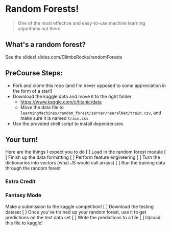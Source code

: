 # Random Forests!
> One of the most effective and easy-to-use machine learning algorithms out there

## What's a random forest?
See the slides!
slides.com/ClimbsRocks/randomForests

## PreCourse Steps:

* Fork and clone this repo (and I'm never opposed to some appreciation in the form of a star!)
* Download the kaggle data and move it to the right folder
    * https://www.kaggle.com/c/titanic/data
    * Move the data file to `learningMachines/random_forest/server/neuralNet/train.csv`, and make sure it is named `train.csv`
* Use the provided shell script to install dependencies

## Your turn!
Here are the things I expect you to do
[ ] Load in the random forest module
[ ] Finish up the data formatting
  [ ] Perform feature engineering
  [ ] Turn the dictionaries into vectors (what JS would call arrays)
[ ] Run the training data through the random forest

### Extra Credit


### Fantasy Mode
Make a submission to the kaggle competition!
[ ] Download the testing dataset
[ ] Once you've trained up your random forest, use it to get predictions on the test data set
[ ] Write the predictions to a file
[ ] Upload this file to kaggle!

